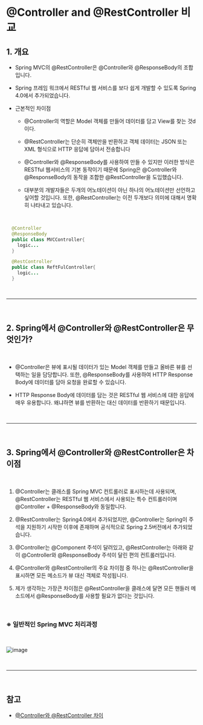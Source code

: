# @Controller and @RestController 비교

## 1. 개요
- Spring MVC의 @RestController은 @Controller와 @ResponseBody의 조합입니다.
- Spring 프레임 워크에서 RESTful 웹 서비스를 보다 쉽게 개발할 수 있도록 Spring 4.0에서 추가되었습니다.

- 근본적인 차이점
    - @Controller의 역할은 Model 객체를 만들어 데이터를 담고 View를 찾는 것d이다.

    - @RestController는 단순히 객체만을 반환하고 객체 데이터는 JSON 또는 XML 형식으로 HTTP 응답에 담아서 전송합니다

    - @Controller와 @ResponseBody를 사용하여 만들 수 있지만 이러한 방식은 RESTful 웹서비스의 기본 동작이기 때문에 Spring은 @Controller와 @ResponseBody의 동작을 조합한 @RestController을 도입했습니다.

    - 대부분의 개발자들은 두개의 어노테이션이 아닌 하나의 어노테이션만 선언하고 싶어할 것입니다. 또한, @RestController는 이전 두개보다 의미에 대해서 명확히 나타내고 있습니다.

<br />

``` Java
  @Controller
  @ResponseBody
  public class MVCController{
    logic...
  }

  @RestController
  public class ReftFulController{
    logic...
  }
```

<br />
<hr />
<br />

## 2. Spring에서 @Controller와 @RestController은 무엇인가?

<br />

 - @Controller은 뷰에 표시될 데이터가 있는 Model 객체를 만들고 올바른 뷰를 선택하는 일을 담당합니다. 또한, @ResponseBody를 사용하여 HTTP Response Body에 데이터를 담아 요청을 완료할 수 있습니다.

 - HTTP Response Body에 데이터를 담는 것은 RESTful 웹 서비스에 대한 응답에 매우 유용합니다. 왜냐하면 뷰를 반환하는 대신 데이터를 반환하기 때문입니다.

<br />
<hr />
<br />

## 3. Spring에서 @Controller와 @RestController은 차이점

<br />

  1. @Controller는 클래스를 Spring MVC 컨트롤러로 표시하는데 사용되며, @RestController는 RESTful 웹 서비스에서 사용되는 특수 컨트롤러이며 @Controller + @ResponseBody와 동일합니다.

  2. @RestController는 Spring4.0에서 추가되었지만, @Controller는 Spring이 주석을 지원하기 시작한 이후에 존재하며 공식적으로 Spring 2.5버전에서 추가되었습니다.

  3. @Controller는 @Component 주석이 달려있고, @RestController는 아래와 같이 @Controller와 @ResponseBody 주석이 달린 편의 컨트롤러입니다.

  4. @Controller와 @RestController의 주요 차이점 중 하나는 @RestController을 표시하면 모든 메소드가 뷰 대신 객체로 작성됩니다.

  5. 제가 생각하는 가장큰 차이점은 @RestController을 클래스에 달면 모든 핸들러 메소드에서 @ResponseBody를 사용할 필요가 없다는 것입니다.

<br />

### ※ 일반적인 Spring MVC 처리과정
<br />

![image](https://img1.daumcdn.net/thumb/R1280x0/?scode=mtistory2&fname=https%3A%2F%2Fblog.kakaocdn.net%2Fdn%2FbXvA4D%2FbtqW4gE9bMH%2FTzOqxMdEnRXTAVqaLre5TK%2Fimg.png)


<br />
<hr />
<br />

## 참고

- [@Controller와 @RestController 차이](https://dncjf64.tistory.com/288)